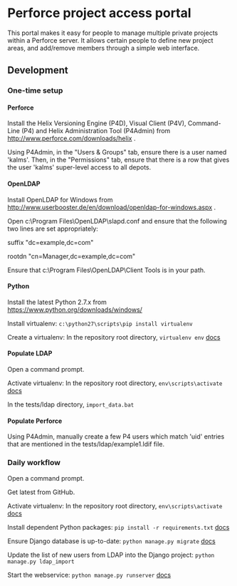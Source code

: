# Perforce project access portal

This portal makes it easy for people to manage multiple private projects within a Perforce server.
It allows certain people to define new project areas, and add/remove members through a simple web interface.

## Development

### One-time setup

#### Perforce

Install the Helix Versioning Engine (P4D), Visual Client (P4V), Command-Line (P4) and Helix Administration Tool (P4Admin) from http://www.perforce.com/downloads/helix .

Using P4Admin, in the "Users & Groups" tab, ensure there is a user named 'kalms'. Then, in the "Permissions" tab, ensure that there is a row that gives the user 'kalms' super-level access to all depots.

#### OpenLDAP

Install OpenLDAP for Windows from http://www.userbooster.de/en/download/openldap-for-windows.aspx .

Open c:\Program Files\OpenLDAP\slapd.conf and ensure that the following two lines are set appropriately:

suffix		"dc=example,dc=com"

rootdn		"cn=Manager,dc=example,dc=com"

Ensure that c:\Program Files\OpenLDAP\Client Tools is in your path.

#### Python

Install the latest Python 2.7.x from https://www.python.org/downloads/windows/

Install virtualenv: `c:\python27\scripts\pip install virtualenv`

Create a virtualenv: In the repository root directory, `virtualenv env` [docs](https://virtualenv.pypa.io/en/latest/userguide.html)

#### Populate LDAP

Open a command prompt.

Activate virtualenv: In the repository root directory, `env\scripts\activate` [docs](https://virtualenv.pypa.io/en/latest/userguide.html)

In the tests/ldap directory, `import_data.bat`

#### Populate Perforce

Using P4Admin, manually create a few P4 users which match 'uid' entries that are mentioned in the tests/ldap/example1.ldif file.

### Daily workflow

Open a command prompt.

Get latest from GitHub.

Activate virtualenv: In the repository root directory, `env\scripts\activate` [docs](https://virtualenv.pypa.io/en/latest/userguide.html)

Install dependent Python packages: `pip install -r requirements.txt` [docs](https://pip.pypa.io/en/latest/user_guide.html#requirements-files)

Ensure Django database is up-to-date: `python manage.py migrate` [docs](https://docs.djangoproject.com/en/1.8/topics/migrations/)

Update the list of new users from LDAP into the Django project: `python manage.py ldap_import`

Start the webservice: `python manage.py runserver` [docs](https://docs.djangoproject.com/en/1.8/ref/django-admin/)

